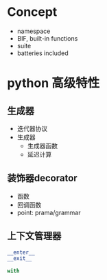 # Concept

- namespace
- BIF, built-in functions
- suite
- batteries included


# python 高级特性

## 生成器

- 迭代器协议
- 生成器
  - 生成器函数
  - 延迟计算

## 装饰器decorator

- 函数
- 回调函数
- point: prama/grammar


## 上下文管理器

```python
__enter__
__exit__

with
```